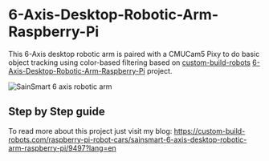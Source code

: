 # 6-Axis-Desktop-Robotic-Arm-Raspberry-Pi
This 6-Axis desktop robotic arm is paired with a CMUCam5 Pixy to do basic object tracking using color-based filtering based on [custom-build-robots](https://github.com/custom-build-robots) [6-Axis-Desktop-Robotic-Arm-Raspberry-Pi](https://github.com/custom-build-robots/6-Axis-Desktop-Robotic-Arm-Raspberry-Pi) project.

![SainSmart 6 axis robotic arm](https://custom-build-robots.com/wp-content/uploads/2017/11/SainSmart_6_axis_desktop_robotic_arm-300x200.jpg)

## Step by Step guide
To read more about this project just visit my blog: https://custom-build-robots.com/raspberry-pi-robot-cars/sainsmart-6-axis-desktop-robotic-arm-raspberry-pi/9497?lang=en
